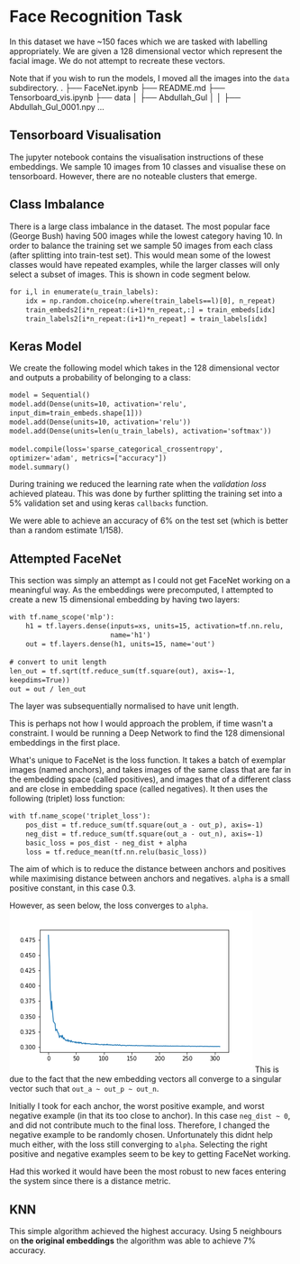 # Face Recognition Task
In this dataset we have ~150 faces which we are tasked with labelling appropriately. We are given a 128 dimensional vector which represent the facial image. We do not attempt to recreate these vectors.

Note that if you wish to run the models, I moved all the images into the `data` subdirectory. 
.
├── FaceNet.ipynb
├── README.md
├── Tensorboard_vis.ipynb
├── data
│   ├── Abdullah_Gul
│   │   ├── Abdullah_Gul_0001.npy
...

## Tensorboard Visualisation
The jupyter notebook contains the visualisation instructions of these embeddings. We sample 10 images from 10 classes and visualise these on tensorboard. However, there are no noteable clusters that emerge.

## Class Imbalance
There is a large class imbalance in the dataset. The most popular face (George Bush) having 500 images while the lowest category having 10. In order to balance the training set we sample 50 images from each class (after splitting into train-test set). This would mean some of the lowest classes would have repeated examples, while the larger classes will only select a subset of images. This is shown in code segment below.
```
for i,l in enumerate(u_train_labels):
    idx = np.random.choice(np.where(train_labels==l)[0], n_repeat)
    train_embeds2[i*n_repeat:(i+1)*n_repeat,:] = train_embeds[idx]
    train_labels2[i*n_repeat:(i+1)*n_repeat] = train_labels[idx]
```

## Keras Model
We create the following model which takes in the 128 dimensional vector and outputs a probability of belonging to a class:
```
model = Sequential()
model.add(Dense(units=10, activation='relu', input_dim=train_embeds.shape[1]))
model.add(Dense(units=10, activation='relu'))
model.add(Dense(units=len(u_train_labels), activation='softmax'))

model.compile(loss='sparse_categorical_crossentropy', optimizer='adam', metrics=["accuracy"])
model.summary()
```
During training we reduced the learning rate when the _validation loss_ achieved plateau. This was done by further splitting the training set into a 5% validation set and using keras `callbacks` function.

We were able to achieve an accuracy of 6% on the test set (which is better than a random estimate 1/158).

## Attempted FaceNet
This section was simply an attempt as I could not get FaceNet working on a meaningful way. As the embeddings were precomputed, I attempted to create a new 15 dimensional embedding by having two layers:
```
with tf.name_scope('mlp'):
    h1 = tf.layers.dense(inputs=xs, units=15, activation=tf.nn.relu,
                         name='h1')
    out = tf.layers.dense(h1, units=15, name='out')

# convert to unit length
len_out = tf.sqrt(tf.reduce_sum(tf.square(out), axis=-1, keepdims=True))
out = out / len_out
```
The layer was subsequentially normalised to have unit length.

This is perhaps not how I would approach the problem, if time wasn't a constraint. I would be running a Deep Network to find the 128 dimensional embeddings in the first place.

What's unique to FaceNet is the loss function. It takes a batch of exemplar images (named anchors), and takes images of the same class that are far in the embedding space (called positives), and images that of a different class and are close in embedding space (called negatives). It then uses the following (triplet) loss function:
```
with tf.name_scope('triplet_loss'):
    pos_dist = tf.reduce_sum(tf.square(out_a - out_p), axis=-1)
    neg_dist = tf.reduce_sum(tf.square(out_a - out_n), axis=-1)
    basic_loss = pos_dist - neg_dist + alpha
    loss = tf.reduce_mean(tf.nn.relu(basic_loss))
```
The aim of which is to reduce the distance between anchors and positives while maximising distance between anchors and negatives. `alpha` is a small positive constant, in this case 0.3.

However, as seen below, the loss converges to `alpha`. 
![loss](./losses.png)
This is due to the fact that the new embedding vectors all converge to a singular vector such that `out_a ~ out_p ~ out_n`.

Initially I took for each anchor, the worst positive example, and worst negative example (in that its too close to anchor). In this case `neg_dist ~ 0`, and did not contribute much to the final loss. Therefore, I changed the negative example to be randomly chosen. Unfortunately this didnt help much either, with the loss still converging to `alpha`. Selecting the right positive and negative examples seem to be key to getting FaceNet working.

Had this worked it would have been the most robust to new faces entering the system since there is a distance metric.

## KNN
This simple algorithm achieved the highest accuracy. Using 5 neighbours on **the original embeddings** the algorithm was able to achieve 7% accuracy.